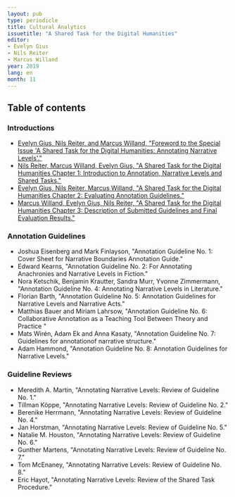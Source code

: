 ```yaml
---
layout: pub
type: periodicle
title: Cultural Analytics
issuetitle: "A Shared Task for the Digital Humanities"
editor:
- Evelyn Gius
- Nils Reiter
- Marcus Willand
year: 2019
lang: en
month: 11
---
```



## Table of contents

### Introductions
   - [Evelyn Gius, Nils Reiter, and Marcus Willand, "Foreword to the Special Issue 'A Shared Task for the Digital Humanities: Annotating Narrative Levels'."](https://culturalanalytics.org/2019/08/foreword-to-the-special-issue-a-shared-task-for-the-digital-humanities-annotating-narrative-levels/)
   - [Nils Reiter, Marcus Willand, Evelyn Gius, "A Shared Task for the Digital Humanities Chapter 1: Introduction to Annotation, Narrative Levels and Shared Tasks."](https://culturalanalytics.org/2019/08/a-shared-task-for-the-digital-humanities-chapter-1-introduction-to-annotation-narrative-levels-and-shared-tasks/)
   - [Evelyn Gius, Nils Reiter, Marcus Willand, "A Shared Task for the Digital Humanities Chapter 2: Evaluating Annotation Guidelines."](https://culturalanalytics.org/2019/11/a-shared-task-for-the-digital-humanities-chapter-2-evaluating-annotation-guidelines/)
   - [Marcus Willand, Evelyn Gius, Nils Reiter, "A Shared Task for the Digital Humanities Chapter 3: Description of Submitted Guidelines and Final Evaluation Results."](https://culturalanalytics.org/2019/11/a-shared-task-for-the-digital-humanities-chapter-3-description-of-submitted-guidelines-and-final-evaluation-results/)

### Annotation Guidelines
  - Joshua Eisenberg and Mark Finlayson, "Annotation Guideline No. 1: Cover Sheet for Narrative Boundaries Annotation Guide."
  - Edward Kearns, "Annotation Guideline No. 2: For Annotating Anachronies and Narrative Levels in Fiction."
  - Nora Ketschik, Benjamin Krautter, Sandra Murr, Yvonne Zimmermann, "Annotation Guideline No. 4: Annotating Narrative Levels in Literature."
  - Florian Barth, "Annotation Guideline No. 5: Annotation Guidelines for Narrative Levels and Narrative Acts."
  - Matthias Bauer and Miriam Lahrsow, "Annotation Guideline No. 6: Collaborative Annotation as a Teaching Tool Between Theory and Practice "
  - Mats Wirén, Adam Ek and Anna Kasaty, "Annotation Guideline No. 7: Guidelines for annotationof narrative structure."
  - Adam Hammond, "Annotation Guideline No. 8: Annotation Guidelines for Narrative Levels."

### Guideline Reviews
  - Meredith A. Martin, "Annotating Narrative Levels: Review of Guideline No. 1."
  - Tillman Köppe, "Annotating Narrative Levels: Review of Guideline No. 2."
  - Berenike Herrmann, "Annotating Narrative Levels: Review of Guideline No. 4."
  - Jan Horstman, "Annotating Narrative Levels: Review of Guideline No. 5."
  - Natalie M. Houston, "Annotating Narrative Levels: Review of Guideline No. 6."
  - Gunther Martens, "Annotating Narrative Levels: Review of Guideline No. 7."
  - Tom McEnaney, "Annotating Narrative Levels: Review of Guideline No. 8."
  - Eric Hayot, "Annotating Narrative Levels: Review of the Shared Task Procedure."



